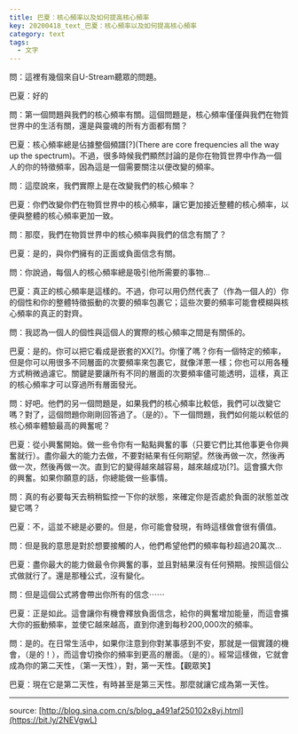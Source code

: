 ```yaml
---
title: 巴夏：核心頻率以及如何提高核心頻率
key: 20200418_text_巴夏：核心頻率以及如何提高核心頻率
category: text
tags:
  - 文字
---
```


問：這裡有幾個來自U-Stream聽眾的問題。

巴夏：好的

問：第一個問題與我們的核心頻率有關。這個問題是，核心頻率僅僅與我們在物質世界中的生活有關，還是與靈魂的所有方面都有關？

巴夏：核心頻率總是佔據整個頻譜[?](There are core frequencies all the way up the spectrum)。不過，很多時候我們顯然討論的是你在物質世界中作為一個人的你的特徵頻率，因為這是一個需要關注以便改變的頻率。

問：這麼說來，我們實際上是在改變我們的核心頻率？

巴夏：你們改變你們在物質世界中的核心頻率，讓它更加接近整體的核心頻率，以便與整體的核心頻率更加一致。

問：那麼，我們在物質世界中的核心頻率與我們的信念有關了？

巴夏：是的，與你們擁有的正面或負面信念有關。

問：你說過，每個人的核心頻率總是吸引他所需要的事物…

巴夏：真正的核心頻率是這樣的。不過，你可以用仍然代表了（作為一個人的）你的個性和你的整體特徵振動的次要的頻率包裹它；這些次要的頻率可能會模糊與核心頻率的真正的對齊。

問：我認為一個人的個性與這個人的實際的核心頻率之間是有關係的。

巴夏：是的。你可以把它看成是嵌套的XX[?]。你懂了嗎？你有一個特定的頻率，但是你可以用很多不同層面的次要頻率來包裹它，就像洋蔥一樣；你也可以用各種方式稍微過濾它。關鍵是要讓所有不同的層面的次要頻率儘可能透明，這樣，真正的核心頻率才可以穿過所有層面發光。

問：好吧。他們的另一個問題是，如果我們的核心頻率比較低，我們可以改變它嗎？對了，這個問題你剛剛回答過了。（是的）。下一個問題，我們如何能以較低的核心頻率體驗最高的興奮呢？

巴夏：從小興奮開始。做一些令你有一點點興奮的事（只要它們比其他事更令你興奮就行）。盡你最大的能力去做，不要對結果有任何期望。然後再做一次，然後再做一次，然後再做一次。直到它的變得越來越容易，越來越成功[?]。這會擴大你的興奮。如果你願意的話，你總能做一些事情。

問：真的有必要每天去稍稍監控一下你的狀態，來確定你是否處於負面的狀態並改變它嗎？

巴夏：不，這並不總是必要的。但是，你可能會發現，有時這樣做會很有價值。

問：但是我的意思是對於想要接觸的人，他們希望他們的頻率每秒超過20萬次…

巴夏：盡你最大的能力做最令你興奮的事，並且對結果沒有任何預期。按照這個公式做就行了。還是那種公式，沒有變化。

問：但是這個公式將會帶出你所有的信念⋯⋯

巴夏：正是如此。這會讓你有機會釋放負面信念，給你的興奮增加能量，而這會擴大你的振動頻率，並使它越來越高，直到你達到每秒200,000次的頻率。

問：是的。在日常生活中，如果你注意到你對某事感到不安，那就是一個實踐的機會，（是的！），而這會切換你的頻率到更高的層面。（是的）。經常這樣做，它就會成為你的第二天性，（第一天性），對，第一天性。【觀眾笑】

巴夏：現在它是第二天性，有時甚至是第三天性。那麼就讓它成為第一天性。

---

source: [http://blog.sina.com.cn/s/blog_a491af250102x8yj.html](https://bit.ly/2NEVgwL)
